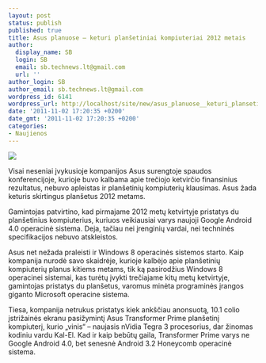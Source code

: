 ```yaml
---
layout: post
status: publish
published: true
title: Asus planuose – keturi planšetiniai kompiuteriai 2012 metais
author:
  display_name: SB
  login: SB
  email: sb.technews.lt@gmail.com
  url: ''
author_login: SB
author_email: sb.technews.lt@gmail.com
wordpress_id: 6141
wordpress_url: http://localhost/site/new/asus_planuose__keturi_plansetiniai_kompiuteriai_2012_metais/
date: '2011-11-02 17:20:35 +0200'
date_gmt: '2011-11-02 17:20:35 +0200'
categories:
- Naujienos
---
```

<div class="imgright"><img src="http://technews.lt/upload/asuseeepadtransformer01-575x508.jpg"  /></div>
<p>Visai neseniai įvykusioje kompanijos Asus surengtoje spaudos konferencijoje, kurioje buvo kalbama apie trečiojo ketvirčio finansinius rezultatus, nebuvo apleistas ir planšetinių kompiuterių klausimas. Asus žada keturis skirtingus planšetus 2012 metams.</p>
<p>Gamintojas patvirtino, kad pirmajame 2012 metų ketvirtyje pristatys du planšetinius kompiuterius, kuriuos veikiausiai varys naujoji Google Android 4.0 operacinė sistema. Deja, tačiau nei įrenginių vardai, nei techninės specifikacijos nebuvo atskleistos.</p>
<p>Asus net nežada praleisti ir Windows 8 operacinės sistemos starto. Kaip kompanija nurodė savo skaidrėje, kurioje kalbėjo apie planšetinių kompiuterių planus kitiems metams, tik ką pasirodžius Windows 8 operacinei sistemai, kas turėtų įvykti trečiajame kitų metų ketvirtyje, gamintojas pristatys du planšetus, varomus minėta programinės įrangos giganto Microsoft operacine sistema.</p>
<p>Tiesa, kompanija netrukus pristatys kiek ankščiau anonsuotą, 10.1 colio įstrižainės ekranu pasižymintį Asus Transformer Prime planšetinį kompiuterį, kurio „vinis“ – naujasis nVidia Tegra 3 procesorius, dar žinomas kodiniu vardu Kal-El. Kad ir kaip bebūtų gaila, Transformer Prime varys ne Google Android 4.0, bet senesnė Android 3.2 Honeycomb operacinė sistema.</p>
